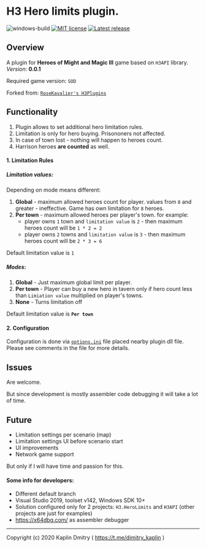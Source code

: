 # H3 Hero limits plugin.

![windows-build](https://github.com/X-Stuff/H3Plugins/workflows/windows-build/badge.svg)
[![MIT license](https://img.shields.io/badge/License-MIT-blue.svg)](https://lbesson.mit-license.org/)
[![Latest release](https://img.shields.io/github/v/release/x-stuff/h3plugins)](https://github.com/X-Stuff/H3Plugins/releases/latest)

## Overview

A plugin for **Heroes of Might and Magic III** game based on `H3API` library.  
*Version*: **0.0.1**

Required game version: `SOD`

Forked from: [`RoseKavalier's H3Plugins`](https://github.com/RoseKavalier/H3Plugins)

## Functionality

1. Plugin allows to set additional hero limitation rules.
2. Limitation is only for hero buying. Prisononers not affected.
3. In case of town lost - nothing will happen to heroes count.
4. Harrison heroes **are counted** as well.

#### 1. Limitation Rules

##### Limitation values:
  Depending on mode means different:
  1. **Global** - maximum allowed heroes count for player. values from `8` and greater - ineffective. Game has own limitation for `8` heroes.
  2. **Per town** - maximum allowed heroes per player's town. for example:
     - player owns `1` town and `limitation value` is `2` - then maximum heroes count will be `1 * 2 = 2`
     - player owns `2` towns and `limitation value` is `3` - then maximum heroes count will be `2 * 3 = 6`

  Default limitation value is `1`

##### Modes:
  1. **Global** - Just maximum global limit per player.
  2. **Per town** - Player can buy a new hero in tavern only if hero count less than `Limiation value` multiplied on player's towns.
  3. **None** - Turns limitation off

  Default limitation value is **`Per town`**

#### 2. Configuration

Configuration is done via [`options.ini`](Resources/options.ini) file placed nearby plugin dll file.
Please see comments in the file for more details.

## Issues

Are welcome.

But since development is mostly assembler code debugging it will take a lot of time.

## Future

 * Limitation settings per scenario (map)
 * Limitation settings UI before scenario start
 * UI improvements
 * Network game support

But only if I will have time and passion for this.

#### Some info for developers:

 * Different default branch
 * Visual Studio 2019, toolset v142, Windows SDK 10+
 * Solution configured only for 2 projects: `H3.HeroLimits` and `H3API` (other projects are just for examples)
 * https://x64dbg.com/ as assembler debugger

-------
Copyright (c) 2020 Kaplin Dmitry ( https://t.me/dimitry_kaplin )